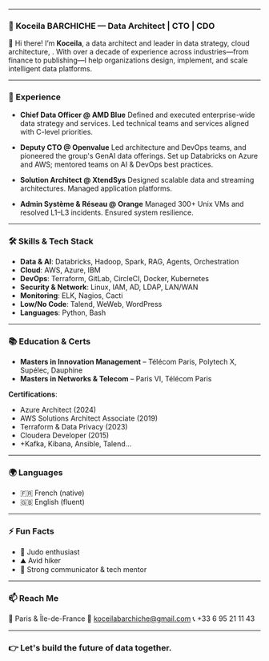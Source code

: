 
---

### 📌 Koceila BARCHICHE — Data Architect | CTO | CDO 

👋 Hi there! I’m **Koceila**, a data architect and leader in data strategy, cloud architecture, . With over a decade of experience across industries—from finance to publishing—I help organizations design, implement, and scale intelligent data platforms.

---

### 💼 Experience

* **Chief Data Officer @ AMD Blue**
  Defined and executed enterprise-wide data strategy and services.
  Led technical teams and services aligned with C-level priorities.

* **Deputy CTO @ Openvalue**
  Led architecture and DevOps teams, and pioneered the group's GenAI data offerings.
  Set up Databricks on Azure and AWS; mentored teams on AI & DevOps best practices.

* **Solution Architect @ XtendSys**
  Designed scalable data and streaming architectures. Managed application platforms.

* **Admin Système & Réseau @ Orange**
  Managed 300+ Unix VMs and resolved L1–L3 incidents. Ensured system resilience.

---

### 🛠️ Skills & Tech Stack

* **Data & AI**: Databricks, Hadoop, Spark, RAG, Agents, Orchestration
* **Cloud**: AWS, Azure, IBM
* **DevOps**: Terraform, GitLab, CircleCI, Docker, Kubernetes
* **Security & Network**: Linux, IAM, AD, LDAP, LAN/WAN
* **Monitoring**: ELK, Nagios, Cacti
* **Low/No Code**: Talend, WeWeb, WordPress
* **Languages**: Python, Bash

---

### 📚 Education & Certs

* **Masters in Innovation Management** – Télécom Paris, Polytech X, Supélec, Dauphine
* **Masters in Networks & Telecom** – Paris VI, Télécom Paris

**Certifications**:

* Azure Architect (2024)
* AWS Solutions Architect Associate (2019)
* Terraform & Data Privacy (2023)
* Cloudera Developer (2015)
* +Kafka, Kibana, Ansible, Talend...

---

### 🌍 Languages

* 🇫🇷 French (native)
* 🇬🇧 English (fluent)

---

### ⚡ Fun Facts

* 🥋 Judo enthusiast
* ⛰️ Avid hiker
* 💬 Strong communicator & tech mentor

---

### 📫 Reach Me

📍 Paris & Île-de-France
📧 [koceilabarchiche@gmail.com](mailto:koceilabarchiche@gmail.com)
📞 +33 6 95 21 11 43

---

### 👉 Let's build the future of data together.


